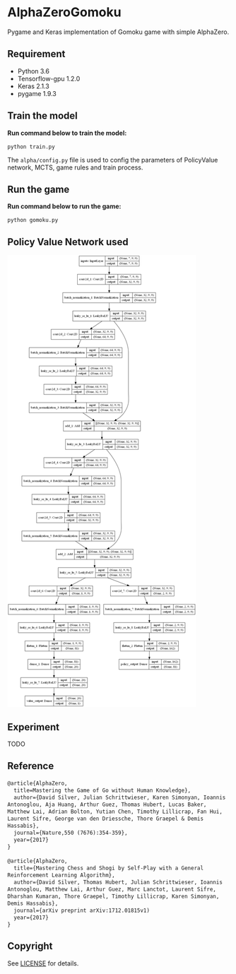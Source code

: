 # AlphaZeroGomoku
Pygame and Keras implementation of Gomoku game with simple AlphaZero.


## Requirement
- Python 3.6    
- Tensorflow-gpu 1.2.0  
- Keras 2.1.3
- pygame 1.9.3

## Train the model

**Run command below to train the model:**

```
python train.py
```

The `alpha/config.py` file is used to config the parameters of PolicyValue network, MCTS, game rules and train process.

## Run the game

**Run command below to run the game:**

```
python gomoku.py
```

## Policy Value Network used

![PolicyValueNet](/images/PolicyValueNet.png)

## Experiment

TODO

## Reference

	@article{AlphaZero,  
	  title=Mastering the Game of Go without Human Knowledge},  
	  author={David Silver, Julian Schrittwieser, Karen Simonyan, Ioannis Antonoglou, Aja Huang, Arthur Guez, Thomas Hubert, Lucas Baker, Matthew Lai, Adrian Bolton, Yutian Chen, Timothy Lillicrap, Fan Hui, Laurent Sifre, George van den Driessche, Thore Graepel & Demis Hassabis},
	  journal={Nature,550 (7676):354-359},
	  year={2017}
	}

	@article{AlphaZero,  
	  title={Mastering Chess and Shogi by Self-Play with a General Reinforcement Learning Algorithm},  
	  author={David Silver, Thomas Hubert, Julian Schrittwieser, Ioannis Antonoglou, Matthew Lai, Arthur Guez, Marc Lanctot, Laurent Sifre, Dharshan Kumaran, Thore Graepel, Timothy Lillicrap, Karen Simonyan, Demis Hassabis},
	  journal={arXiv preprint arXiv:1712.01815v1)
	  year={2017}
	}


## Copyright
See [LICENSE](LICENSE) for details.
